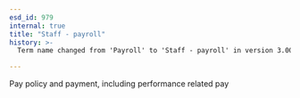 ```yaml
---
esd_id: 979
internal: true
title: "Staff - payroll"
history: >-
  Term name changed from 'Payroll' to 'Staff - payroll' in version 3.00.

---
```


Pay policy and payment, including performance related pay

